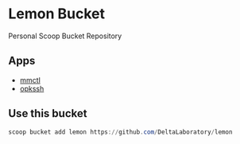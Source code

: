# Lemon Bucket
Personal Scoop Bucket Repository

## Apps
- [mmctl](https://github.com/mattermost/mattermost)
- [opkssh](https://github.com/openpubkey/opkssh)

## Use this bucket
```powershell
scoop bucket add lemon https://github.com/DeltaLaboratory/lemon
```
